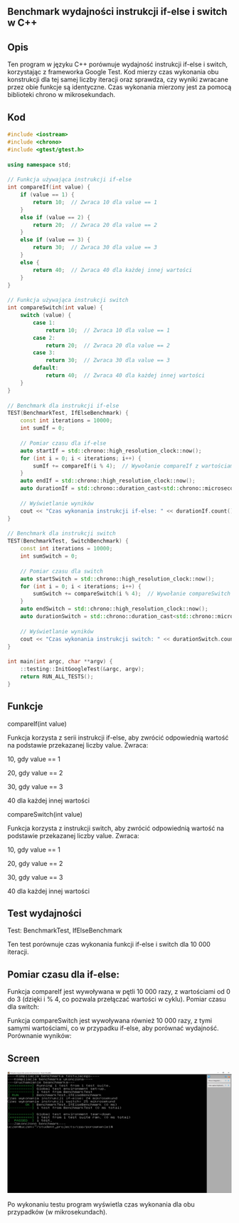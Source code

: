 ## Benchmark wydajności instrukcji if-else i switch w C++
## Opis
Ten program w języku C++ porównuje wydajność instrukcji if-else i switch, korzystając z frameworka Google Test. Kod mierzy czas wykonania obu konstrukcji dla tej samej liczby iteracji oraz sprawdza, czy wyniki zwracane przez obie funkcje są identyczne. Czas wykonania mierzony jest za pomocą biblioteki chrono w mikrosekundach.

## Kod
~~~~ cpp 
#include <iostream>
#include <chrono>
#include <gtest/gtest.h>

using namespace std;

// Funkcja używająca instrukcji if-else
int compareIf(int value) {
    if (value == 1) {
        return 10;  // Zwraca 10 dla value == 1
    }
    else if (value == 2) {
        return 20;  // Zwraca 20 dla value == 2
    }
    else if (value == 3) {
        return 30;  // Zwraca 30 dla value == 3
    }
    else {
        return 40;  // Zwraca 40 dla każdej innej wartości
    }
}

// Funkcja używająca instrukcji switch
int compareSwitch(int value) {
    switch (value) {
        case 1:
            return 10;  // Zwraca 10 dla value == 1
        case 2:
            return 20;  // Zwraca 20 dla value == 2
        case 3:
            return 30;  // Zwraca 30 dla value == 3
        default:
            return 40;  // Zwraca 40 dla każdej innej wartości
    }
}

// Benchmark dla instrukcji if-else
TEST(BenchmarkTest, IfElseBenchmark) {
    const int iterations = 10000;
    int sumIf = 0;

    // Pomiar czasu dla if-else
    auto startIf = std::chrono::high_resolution_clock::now();
    for (int i = 0; i < iterations; i++) {
        sumIf += compareIf(i % 4);  // Wywołanie compareIf z wartościami 0, 1, 2, 3
    }
    auto endIf = std::chrono::high_resolution_clock::now();
    auto durationIf = std::chrono::duration_cast<std::chrono::microseconds>(endIf - startIf);

    // Wyświetlanie wyników
    cout << "Czas wykonania instrukcji if-else: " << durationIf.count() << " mikrosekund" << endl;
}

// Benchmark dla instrukcji switch
TEST(BenchmarkTest, SwitchBenchmark) {
    const int iterations = 10000;
    int sumSwitch = 0;

    // Pomiar czasu dla switch
    auto startSwitch = std::chrono::high_resolution_clock::now();
    for (int i = 0; i < iterations; i++) {
        sumSwitch += compareSwitch(i % 4);  // Wywołanie compareSwitch z wartościami 0, 1, 2, 3
    }
    auto endSwitch = std::chrono::high_resolution_clock::now();
    auto durationSwitch = std::chrono::duration_cast<std::chrono::microseconds>(endSwitch - startSwitch);

    // Wyświetlanie wyników
    cout << "Czas wykonania instrukcji switch: " << durationSwitch.count() << " mikrosekund" << endl;
}

int main(int argc, char **argv) {
    ::testing::InitGoogleTest(&argc, argv);
    return RUN_ALL_TESTS();
}
~~~~


## Funkcje
compareIf(int value)

Funkcja korzysta z serii instrukcji if-else, aby zwrócić odpowiednią wartość na podstawie przekazanej liczby value.
Zwraca:

10, gdy value == 1

20, gdy value == 2

30, gdy value == 3

40 dla każdej innej wartości


compareSwitch(int value)

Funkcja korzysta z instrukcji switch, aby zwrócić odpowiednią wartość na podstawie przekazanej liczby value.
Zwraca:

10, gdy value == 1

20, gdy value == 2

30, gdy value == 3

40 dla każdej innej wartości


## Test wydajności

Test: BenchmarkTest, IfElseBenchmark

Ten test porównuje czas wykonania funkcji if-else i switch dla 10 000 iteracji.

## Pomiar czasu dla if-else:

Funkcja compareIf jest wywoływana w pętli 10 000 razy, z wartościami od 0 do 3 (dzięki i % 4, co pozwala przełączać wartości w cyklu).
Pomiar czasu dla switch:

Funkcja compareSwitch jest wywoływana również 10 000 razy, z tymi samymi wartościami, co w przypadku if-else, aby porównać wydajność.
Porównanie wyników:

## Screen

![screen](zrzut.png)

Po wykonaniu testu program wyświetla czas wykonania dla obu przypadków (w mikrosekundach).

